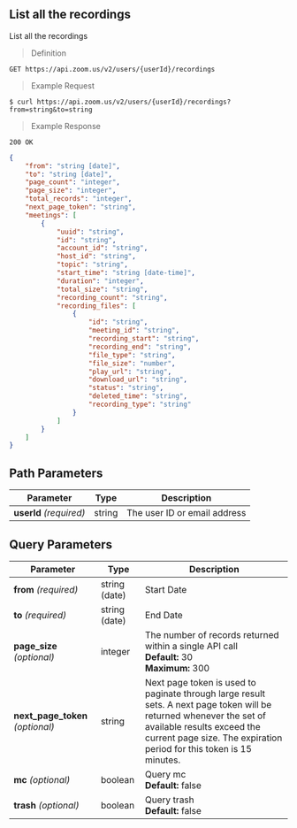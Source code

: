 ## List all the recordings

List all the recordings

> Definition

```shell
GET https://api.zoom.us/v2/users/{userId}/recordings
```

> Example Request

```shell
$ curl https://api.zoom.us/v2/users/{userId}/recordings?from=string&to=string
```

> Example Response

```text
200 OK
```

```json
{
    "from": "string [date]",
    "to": "string [date]",
    "page_count": "integer",
    "page_size": "integer",
    "total_records": "integer",
    "next_page_token": "string",
    "meetings": [
        {
            "uuid": "string",
            "id": "string",
            "account_id": "string",
            "host_id": "string",
            "topic": "string",
            "start_time": "string [date-time]",
            "duration": "integer",
            "total_size": "string",
            "recording_count": "string",
            "recording_files": [
                {
                    "id": "string",
                    "meeting_id": "string",
                    "recording_start": "string",
                    "recording_end": "string",
                    "file_type": "string",
                    "file_size": "number",
                    "play_url": "string",
                    "download_url": "string",
                    "status": "string",
                    "deleted_time": "string",
                    "recording_type": "string"
                }
            ]
        }
    ]
}
```

## Path Parameters

| Parameter | Type | Description |
|-----------|------|-------------|
| **userId** *(required)* | string | The user ID or email address |

## Query Parameters

| Parameter | Type | Description |
|-----------|------|-------------|
| **from** *(required)* | string (date) | Start Date |
| **to** *(required)* | string (date) | End Date |
| **page_size** *(optional)* | integer | The number of records returned within a single API call<br>**Default:** 30<br>**Maximum:** 300 |
| **next_page_token** *(optional)* | string | Next page token is used to paginate through large result sets. A next page token will be returned whenever the set of available results exceed the current page size. The expiration period for this token is 15 minutes. |
| **mc** *(optional)* | boolean | Query mc<br>**Default:** false |
| **trash** *(optional)* | boolean | Query trash<br>**Default:** false | 

